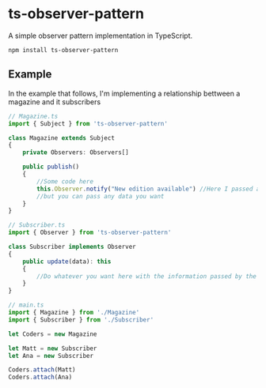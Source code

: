 # ts-observer-pattern
A simple observer pattern implementation in TypeScript.  

```
npm install ts-observer-pattern
```

## Example

In the example that follows, I'm implementing a relationship bettween a magazine and it subscribers

```TypeScript
// Magazine.ts
import { Subject } from 'ts-observer-pattern'

class Magazine extends Subject
{
    private Observers: Observers[]

    public publish()
    {
        //Some code here
        this.Observer.notify("New edition available") //Here I passed a string,
        //but you can pass any data you want
    }
}
```

```TypeScript
// Subscriber.ts
import { Observer } from 'ts-observer-pattern'

class Subscriber implements Observer
{
    public update(data): this
    {
        //Do whatever you want here with the information passed by the Magazine object
    }
}
```

```TypeScript
// main.ts
import { Magazine } from './Magazine'
import { Subscriber } from './Subscriber'

let Coders = new Magazine

let Matt = new Subscriber
let Ana = new Subscriber

Coders.attach(Matt)
Coders.attach(Ana)
```
